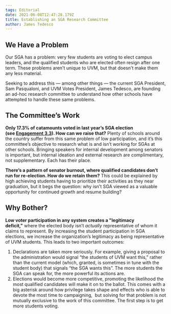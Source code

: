 ```yaml
---
tags: Editorial
date: 2021-06-08T12:47:28.179Z
title: Establishing an SGA Research Committee
author: James Tedesco
---
```

## We Have a Problem

Our SGA has a problem: very few students are voting to elect campus leaders, and the qualified students who are elected often resign after one term. These problems aren't unique to UVM, but that doesn't make them any less material.

Seeking to address this — among other things — the current SGA President, Sam Pasqualoni, and UVM Votes President, James Tedesco, are founding an ad-hoc research committee to understand how other schools have attempted to handle these same problems.

## The Committee’s Work

**Only 17.3% of catamounts voted in last year’s SGA election (see [Engagement 3.3](https://www.uvm.edu/sites/default/files/Office-of-the-Provost/ASG_Dashboard_Oct4_2020.pdf)). How can we raise that?** Plenty of schools around the country suffer from this same problem of low participation, and it’s this committee’s objective to research what is and isn’t working for SGAs at other schools. Bringing speakers for internal development among senators is important, but internal ideation and external research are complimentary, not supplementary. Each has their place.

**There’s a pattern of senator burnout, where qualified candidates don’t run for re-election. How do we retain them?** This could be explained by high achieving students having to prioritize their activities as they near graduation, but it begs the question: why isn't SGA viewed as a valuable opportunity for continued growth and resume building?

## Why Bother?

**Low voter participation in any system creates a "legitimacy deficit,"** where the elected body isn’t *actually* representative of whom it claims to represent. By increasing the student participation in SGA elections, we increase the organization’s legitimacy as being representative of UVM students. This leads to two important outcomes:

1. Declarations are taken more seriously. For example, giving a proposal to the administration would signal “the students of UVM want this,” rather than the current model (which, granted, is sometimes in tune with the student body) that signals “the SGA wants this”. The more students the SGA can speak for, the more powerful its actions are.
2. Elections would become more competitive, promoting the likelihood the most qualified candidates will make it on to the ballot. This comes with a big asterisk around how privilege takes shape and effects who is able to devote the most time to campaigning,  but solving for that problem is not mutually exclusive to the work of this committee. The first step is to get more students voting.